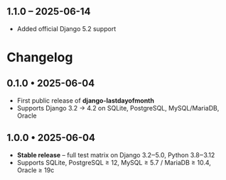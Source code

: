 ## 1.1.0 – 2025-06-14
* Added official Django 5.2 support

# Changelog

## 0.1.0 • 2025-06-04
* First public release of **django-lastdayofmonth**
* Supports Django 3.2 → 4.2 on SQLite, PostgreSQL, MySQL/MariaDB, Oracle


## 1.0.0 • 2025-06-04
* **Stable release** – full test matrix on Django 3.2‒5.0, Python 3.8‒3.12
* Supports SQLite, PostgreSQL ≥ 12, MySQL ≥ 5.7 / MariaDB ≥ 10.4, Oracle ≥ 19c